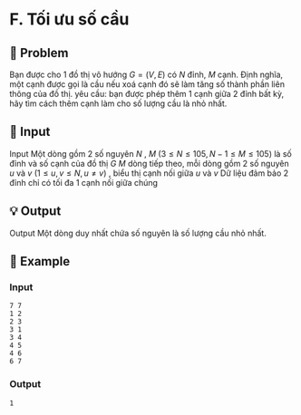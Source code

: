 # F. Tối ưu số cầu

## 📖 Problem

Bạn được cho 1 đồ thị vô hướng
$G= (V,E)$
có
$N$
đỉnh,
$M$
cạnh. Định nghĩa, một cạnh được gọi là cầu nếu xoá cạnh đó sẽ làm tăng số thành phần liên thông của đồ thị.
yêu cầu:
bạn được phép thêm 1 cạnh giữa 2 đỉnh bất kỳ, hãy tìm cách thêm cạnh làm cho số lượng cầu là nhỏ nhất.


## 🧩 Input

Input
Một dòng gồm 2 số nguyên
$N$
,
$M$
$(3 ≤N≤ 105,N- 1 ≤M≤ 105)$
là số đỉnh và số cạnh của đồ thị
$G$
$M$
dòng tiếp theo, mỗi dòng gồm 2 số nguyên
$u$
và
$v$
$(1 ≤u,v≤N,u≠v)$
, biểu thị cạnh nối giữa
$u$
và
$v$
Dữ liệu đảm bảo 2 đỉnh chỉ có tối đa 1 cạnh nối giữa chúng


## 💡 Output

Output
Một dòng duy nhất chứa số nguyên là số lượng cầu nhỏ nhất.


## 🧠 Example

### Input

```text
7 7
1 2
2 3
3 1
3 4
4 5
4 6
6 7
```

### Output

```text
1
```


